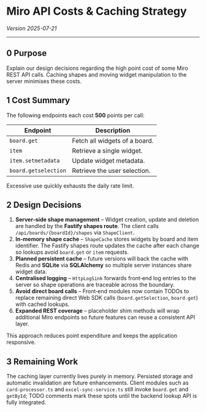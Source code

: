 # Miro API Costs & Caching Strategy

_Version 2025-07-21_

---

## 0 Purpose

Explain our design decisions regarding the high point cost of some Miro REST API calls. Caching shapes and moving widget manipulation to the server minimises these costs.

## 1 Cost Summary

The following endpoints each cost **500** points per call:

| Endpoint             | Description                   |
| -------------------- | ----------------------------- |
| `board.get`          | Fetch all widgets of a board. |
| `item`               | Retrieve a single widget.     |
| `item.setmetadata`   | Update widget metadata.       |
| `board.getselection` | Retrieve the user selection.  |

Excessive use quickly exhausts the daily rate limit.

## 2 Design Decisions

1. **Server‑side shape management** – Widget creation, update and deletion are handled by the **Fastify shapes route**. The client calls `/api/boards/{boardId}/shapes` via `ShapeClient`.
2. **In‑memory shape cache** – `ShapeCache` stores widgets by board and item identifier. The Fastify shapes route updates the cache after each change so lookups avoid `board.get` or `item` requests.
3. **Planned persistent cache** – future versions will back the cache with Redis and **SQLite** via **SQLAlchemy** so multiple server instances share widget data.
4. **Centralised logging** – `HttpLogSink` forwards front‑end log entries to the server so shape operations are traceable across the boundary.
5. **Avoid direct board calls** – Front‑end modules now contain TODOs to replace remaining direct Web SDK calls (`board.getSelection`, `board.get`) with cached lookups.
6. **Expanded REST coverage** – placeholder shim methods will wrap additional Miro endpoints so future features can reuse a consistent API layer.

This approach reduces point expenditure and keeps the application responsive.

## 3 Remaining Work

The caching layer currently lives purely in memory. Persisted storage and
automatic invalidation are future enhancements. Client modules such as
`card-processor.ts` and `excel-sync-service.ts` still invoke `board.get` and
`getById`; TODO comments mark these spots until the backend lookup API is fully
integrated.
